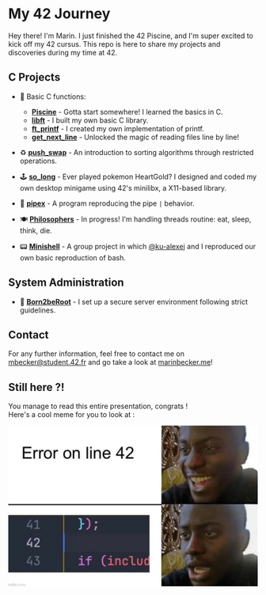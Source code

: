 # My 42 Journey

Hey there! I'm Marin. I just finished the 42 Piscine, and I'm super excited to kick off my 42 cursus. This repo is here to share my projects and discoveries during my time at 42. 

## C Projects
- 🐣 Basic C functions:
	- [**Piscine**](./0-piscine/) - Gotta start somewhere! I learned the basics in C.
	- [**libft**](./1-libft/) - I built my own basic C library.
	- [**ft_printf**](./2.0-ft_printf/) - I created my own implementation of printf.
	- [**get_next_line**](./2.1-get_next_line/) - Unlocked the magic of reading files line by line!

- ♻️ [**push_swap**](./3.0-push_swap/) - An introduction to sorting algorithms through restricted operations. 

- 🕹️ [**so_long**](./3.1-so_long/) - Ever played pokemon HeartGold? I designed and coded my own desktop minigame using 42's minilibx, a X11-based library.

- 🚰 [**pipex**](./3.2-pipex/) - A program reproducing the pipe `|` behavior.

- 🍽️ [**Philosophers**](./4.0-Philosophers/) - In progress! I'm handling threads routine: eat, sleep, think, die.

- 📟 [**Minishell**](https://github.com/42mates/minishell/) - A group project in which [@ku-alexej](https://github.com/ku-alexej) and I reproduced our own basic reproduction of bash.

## System Administration 

- 🌱 [**Born2beRoot**](./2.2-Born2beroot/) - I set up a secure server environment following strict guidelines. 

## Contact

For any further information, feel free to contact me on [mbecker@student.42.fr](mailto:mbecker@student.42.fr) and go take a look at [marinbecker.me](https://www.marinbecker.me)!


## Still here ?!

You manage to read this entire presentation, congrats !   
Here's a cool meme for you to look at :
<div align="center">
	<img src="./.misc/meme-line42.jpg" alt="Cool Meme">
</div>